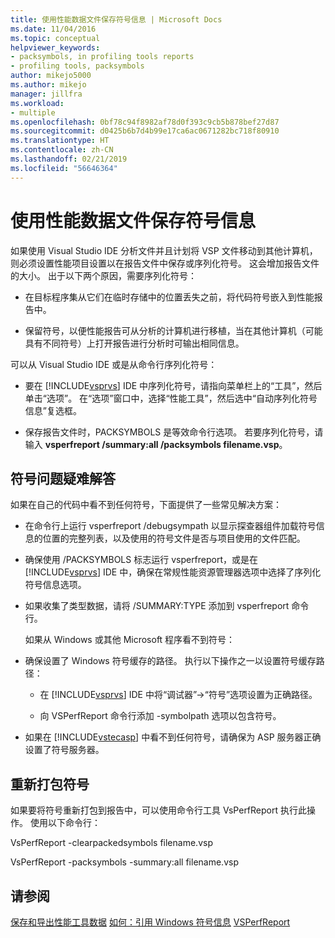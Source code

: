 ```yaml
---
title: 使用性能数据文件保存符号信息 | Microsoft Docs
ms.date: 11/04/2016
ms.topic: conceptual
helpviewer_keywords:
- packsymbols, in profiling tools reports
- profiling tools, packsymbols
author: mikejo5000
ms.author: mikejo
manager: jillfra
ms.workload:
- multiple
ms.openlocfilehash: 0bf78c94f8982af78d0f393c9cb5b878bef27d87
ms.sourcegitcommit: d0425b6b7d4b99e17ca6ac0671282bc718f80910
ms.translationtype: HT
ms.contentlocale: zh-CN
ms.lasthandoff: 02/21/2019
ms.locfileid: "56646364"
---
```

# <a name="saving-symbol-information-with-performance-data-files"></a>使用性能数据文件保存符号信息

如果使用 Visual Studio IDE 分析文件并且计划将 VSP 文件移动到其他计算机，则必须设置性能项目设置以在报告文件中保存或序列化符号。 这会增加报告文件的大小。 出于以下两个原因，需要序列化符号：

- 在目标程序集从它们在临时存储中的位置丢失之前，将代码符号嵌入到性能报告中。

- 保留符号，以便性能报告可从分析的计算机进行移植，当在其他计算机（可能具有不同符号）上打开报告进行分析时可输出相同信息。

可以从 Visual Studio IDE 或是从命令行序列化符号：

- 要在 [!INCLUDE[vsprvs](../code-quality/includes/vsprvs_md.md)] IDE 中序列化符号，请指向菜单栏上的“工具”，然后单击“选项”。 在“选项”窗口中，选择“性能工具”，然后选中“自动序列化符号信息”复选框。

- 保存报告文件时，PACKSYMBOLS 是等效命令行选项。 若要序列化符号，请输入 **vsperfreport /summary:all /packsymbols filename.vsp**。

## <a name="troubleshooting-symbol-problems"></a>符号问题疑难解答

如果在自己的代码中看不到任何符号，下面提供了一些常见解决方案：

- 在命令行上运行 vsperfreport /debugsympath 以显示探查器组件加载符号信息的位置的完整列表，以及使用的符号文件是否与项目使用的文件匹配。

- 确保使用 /PACKSYMBOLS 标志运行 vsperfreport，或是在 [!INCLUDE[vsprvs](../code-quality/includes/vsprvs_md.md)] IDE 中，确保在常规性能资源管理器选项中选择了序列化符号信息选项。

- 如果收集了类型数据，请将 /SUMMARY:TYPE 添加到 vsperfreport 命令行。

  如果从 Windows 或其他 Microsoft 程序看不到符号：

- 确保设置了 Windows 符号缓存的路径。 执行以下操作之一以设置符号缓存路径：

  - 在 [!INCLUDE[vsprvs](../code-quality/includes/vsprvs_md.md)] IDE 中将“调试器”->“符号”选项设置为正确路径。

  - 向 VSPerfReport 命令行添加 -symbolpath 选项以包含符号。

- 如果在 [!INCLUDE[vstecasp](../code-quality/includes/vstecasp_md.md)] 中看不到任何符号，请确保为 ASP 服务器正确设置了符号服务器。

## <a name="repacking-symbols"></a>重新打包符号

如果要将符号重新打包到报告中，可以使用命令行工具 VsPerfReport 执行此操作。 使用以下命令行：

VsPerfReport -clearpackedsymbols filename.vsp

VsPerfReport -packsymbols -summary:all filename.vsp

## <a name="see-also"></a>请参阅

[保存和导出性能工具数据](../profiling/saving-and-exporting-performance-tools-data.md)
[如何：引用 Windows 符号信息](../profiling/how-to-reference-windows-symbol-information.md)
[VSPerfReport](../profiling/vsperfreport.md)
